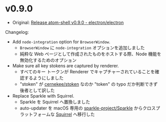 # v0.9.0

* Original: [Release atom-shell v0.9.0 - electron/electron](https://github.com/electron/electron/releases/tag/v0.9.0)

Changelog:

* Add `node-integration` option for `BrowserWindow`.
  * `BrowserWindow` に `node-integration` オプションを追加しました
  * 純粋な Web ページとして作成されたものをホストする際、Node 機能を無効化するためのオプション
* Make sure all key stokens are captured by renderer.
  * すべてのキー トークンが Renderer でキャプチャーされていることを確認するようにしました
  * "stoken" が [cernekee/stoken](https://github.com/cernekee/stoken) なのか "token" の typo だか判断できず後者として訳した
* Replace Sparkle with Squirrel.
  * Sparkle を Squirrel へ置換しました
  * auto-updater を macOS 専用の [sparkle-project/Sparkle](https://github.com/sparkle-project/Sparkle) からクロスプラットフォームな [Squirrel](https://github.com/Squirrel/) へ移行した
